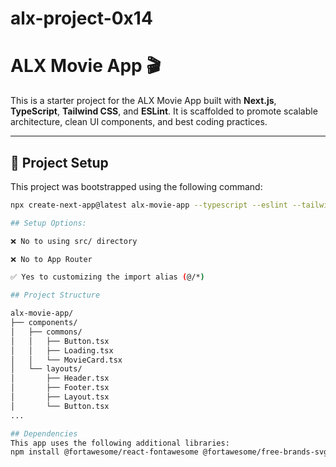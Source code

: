 # alx-project-0x14

# ALX Movie App 🎬

This is a starter project for the ALX Movie App built with **Next.js**, **TypeScript**, **Tailwind CSS**, and **ESLint**. It is scaffolded to promote scalable architecture, clean UI components, and best coding practices.

---

## 🚀 Project Setup

This project was bootstrapped using the following command:

```bash
npx create-next-app@latest alx-movie-app --typescript --eslint --tailwind

## Setup Options:

❌ No to using src/ directory

❌ No to App Router

✅ Yes to customizing the import alias (@/*)

## Project Structure

alx-movie-app/
├── components/
│   ├── commons/
│   │   ├── Button.tsx
│   │   ├── Loading.tsx
│   │   └── MovieCard.tsx
│   └── layouts/
│       ├── Header.tsx
│       ├── Footer.tsx
│       ├── Layout.tsx
│       └── Button.tsx
...

## Dependencies
This app uses the following additional libraries:
npm install @fortawesome/react-fontawesome @fortawesome/free-brands-svg-icons @fortawesome/fontawesome-svg-core


